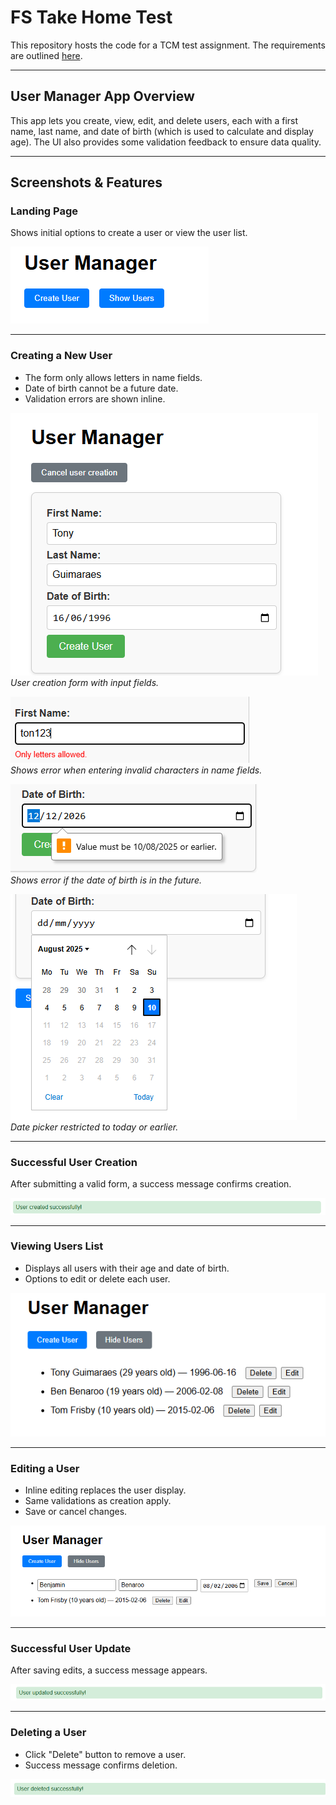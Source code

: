 # FS Take Home Test

This repository hosts the code for a TCM test assignment. The requirements are outlined [here](assignment.md).

---

## User Manager App Overview

This app lets you create, view, edit, and delete users, each with a first name, last name, and date of birth (which is used to calculate and display age). The UI also provides some validation feedback to ensure data quality.

---

## Screenshots & Features

### Landing Page

Shows initial options to create a user or view the user list.

![Landing Page](readme-images/landing.png)

---

### Creating a New User

- The form only allows letters in name fields.
- Date of birth cannot be a future date.
- Validation errors are shown inline.

![Create User Form](readme-images/create_ss.png)  
*User creation form with input fields.*

![Name Validation Error](readme-images/name-err-msg.png)  
*Shows error when entering invalid characters in name fields.*

![Date Validation Error](readme-images/date-err-msg.png)  
*Shows error if the date of birth is in the future.*

![Date Restriction](readme-images/date-restriction.png)  
*Date picker restricted to today or earlier.*

---

### Successful User Creation

After submitting a valid form, a success message confirms creation.

![Create Success Message](readme-images/create-success-msg.png)  

---

### Viewing Users List

- Displays all users with their age and date of birth.
- Options to edit or delete each user.

![User List View](readme-images/user-list.png)

---

### Editing a User

- Inline editing replaces the user display.
- Same validations as creation apply.
- Save or cancel changes.

![Edit View](readme-images/edit-view.png)

---

### Successful User Update

After saving edits, a success message appears.

![Update Success Message](readme-images/update-success-msg.png)

---

### Deleting a User

- Click "Delete" button to remove a user.
- Success message confirms deletion.

![Delete Success Message](readme-images/delete-success-msg.png)
